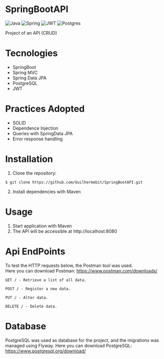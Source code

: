 # SpringBootAPI
![Java](https://img.shields.io/badge/java-%23ED8B00.svg?style=for-the-badge&logo=openjdk&logoColor=white)
![Spring](https://img.shields.io/badge/spring-%236DB33F.svg?style=for-the-badge&logo=spring&logoColor=white)
![JWT](https://img.shields.io/badge/JWT-black?style=for-the-badge&logo=JSON%20web%20tokens)
![Postgres](https://img.shields.io/badge/postgres-%23316192.svg?style=for-the-badge&logo=postgresql&logoColor=white)

Project of an API (CRUD)
# Tecnologies
- SpringBoot
- Spring MVC
- Spring Data JPA
- PostgreSQL
- JWT
# Practices Adopted
- SOLID
- Dependence Injection
- Queries with SpringData JPA
- Error response handling
# Installation
1. Clone the repository:
```
$ git clone https://github.com/Guilhermebit/SpringBootAPI.git
```
2. Install dependencies with Maven
# Usage
1. Start application with Maven
2. The API will be accessible at http://localhost:8080
# Api EndPoints
To test the HTTP requests below, the Postman tool was used.<br/>
Here you can download Postman: https://www.postman.com/downloads/
```
GET / - Retrieve a list of all data.

POST / - Register a new data.

PUT / - Alter data.

DELETE / - Delete data.
```
# Database
PostgreSQL was used as database for the project, and the migrations was managed using Flyway.
Here you can download PostgreSQL: https://www.postgresql.org/download/
